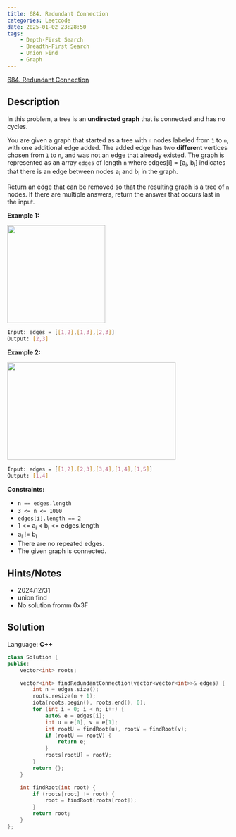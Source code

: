 ```yaml
---
title: 684. Redundant Connection
categories: Leetcode
date: 2025-01-02 23:28:50
tags:
    - Depth-First Search
    - Breadth-First Search
    - Union Find
    - Graph
---
```


[684. Redundant Connection](https://leetcode.com/problems/redundant-connection/description/?envType=problem-list-v2&envId=plakya4j)

## Description

In this problem, a tree is an **undirected graph**  that is connected and has no cycles.

You are given a graph that started as a tree with `n` nodes labeled from `1` to `n`, with one additional edge added. The added edge has two **different**  vertices chosen from `1` to `n`, and was not an edge that already existed. The graph is represented as an array `edges` of length `n` where edges[i] = [a<sub>i</sub>, b<sub>i</sub>] indicates that there is an edge between nodes a<sub>i</sub> and b<sub>i</sub> in the graph.

Return an edge that can be removed so that the resulting graph is a tree of `n` nodes. If there are multiple answers, return the answer that occurs last in the input.

**Example 1:**

<img alt="" src="https://assets.leetcode.com/uploads/2021/05/02/reduntant1-1-graph.jpg" style="width: 222px; height: 222px;">

```bash
Input: edges = [[1,2],[1,3],[2,3]]
Output: [2,3]
```

**Example 2:**

<img alt="" src="https://assets.leetcode.com/uploads/2021/05/02/reduntant1-2-graph.jpg" style="width: 382px; height: 222px;">

```bash
Input: edges = [[1,2],[2,3],[3,4],[1,4],[1,5]]
Output: [1,4]
```

**Constraints:**

- `n == edges.length`
- `3 <= n <= 1000`
- `edges[i].length == 2`
- 1 <= a<sub>i</sub> < b<sub>i</sub> <= edges.length
- a<sub>i</sub> != b<sub>i</sub>
- There are no repeated edges.
- The given graph is connected.

## Hints/Notes

- 2024/12/31
- union find
- No solution fromm 0x3F

## Solution

Language: **C++**

```C++
class Solution {
public:
    vector<int> roots;

    vector<int> findRedundantConnection(vector<vector<int>>& edges) {
        int n = edges.size();
        roots.resize(n + 1);
        iota(roots.begin(), roots.end(), 0);
        for (int i = 0; i < n; i++) {
            auto& e = edges[i];
            int u = e[0], v = e[1];
            int rootU = findRoot(u), rootV = findRoot(v);
            if (rootU == rootV) {
                return e;
            }
            roots[rootU] = rootV;
        }
        return {};
    }

    int findRoot(int root) {
        if (roots[root] != root) {
            root = findRoot(roots[root]);
        }
        return root;
    }
};
```
